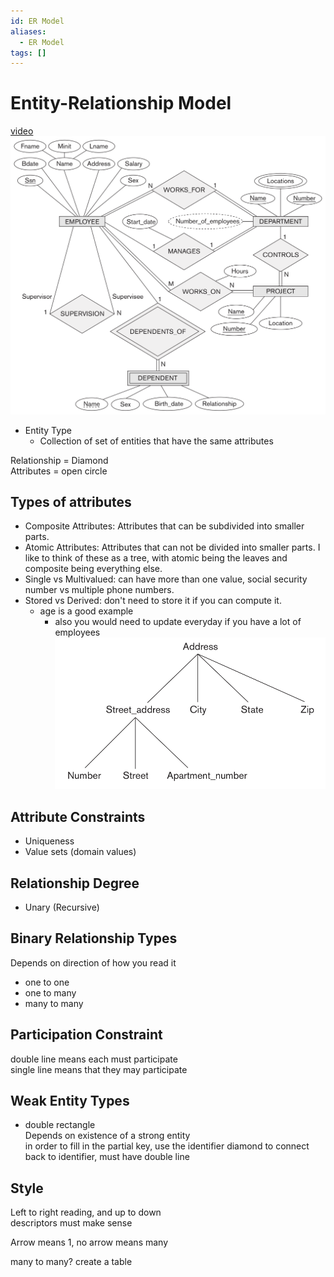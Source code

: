 ```yaml
---
id: ER Model
aliases:
  - ER Model
tags: []
---
```


# Entity-Relationship Model
[video](https://www.youtube.com/watch?v=xsg9BDiwiJE) 
![erModel](../Images/erModel.png) 

- Entity Type
  - Collection of set of entities that have the same attributes  

Relationship = Diamond   
Attributes = open circle

## Types of attributes
- Composite Attributes: Attributes that can be subdivided into smaller parts. 
- Atomic Attributes: Attributes that can not be divided into smaller parts. 
I like to think of these as a tree, with atomic being the leaves and composite being everything else. 
- Single vs Multivalued: can have more than one value, social security number vs multiple phone numbers.  
- Stored vs Derived: don't need to store it if you can compute it.
  - age is a good example
    - also you would need to update everyday if you have a lot of employees
![compositeAttributes](../Images/compositeAttributes.png) 

## Attribute Constraints 
- Uniqueness 
- Value sets (domain values)

## Relationship Degree 
- Unary (Recursive) 

## Binary Relationship Types 
Depends on direction of how you read it
- one to one 
- one to many 
- many to many 

## Participation Constraint 
double line means each must participate  
single line means that they may participate

## Weak Entity Types
- double rectangle   
Depends on existence of a strong entity  
in order to fill in the partial key, use the identifier diamond 
to connect back to identifier, must have double line  

## Style
Left to right reading, and up to down  
descriptors must make sense  


Arrow means 1, no arrow means many 

many to many? create a table 
